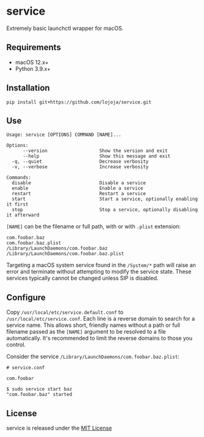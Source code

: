 service
=======

Extremely basic launchctl wrapper for macOS.


Requirements
------------

* macOS 12.x+
* Python 3.9.x+


Installation
------------

```
pip install git+https://github.com/lojoja/service.git
```


Use
---

```
Usage: service [OPTIONS] COMMAND [NAME]...

Options:
      --version                   Show the version and exit
      --help                      Show this message and exit
  -q, --quiet                     Decrease verbosity
  -v, --verbose                   Increase verbosity

Commands:
  disable                         Disable a service
  enable                          Enable a service
  restart                         Restart a service
  start                           Start a service, optionally enabling it first
  stop                            Stop a service, optionally disabling it afterward
```

`[NAME]` can be the filename or full path, with or with `.plist` extension:

```
com.foobar.baz
com.foobar.baz.plist
/Library/LaunchDaemons/com.foobar.baz
/Library/LaunchDaemons/com.foobar.baz.plist
```

Targeting a macOS system service found in the `/System/*` path will raise an error and terminate without attempting to modify the service state. These services typically cannot be changed unless SIP is disabled.


Configure
---------

Copy `/usr/local/etc/service.default.conf` to `/usr/local/etc/service.conf`. Each line is a reverse domain to search for a service name. This allows short, friendly names without a path or full filename passed as the `[NAME]` argument to be resolved to a file automatically. It's recommended to limit the reverse domains to those you control.

Consider the service `/Library/LaunchDaemons/com.foobar.baz.plist`:

```
# service.conf

com.foobar
```

```
$ sudo service start baz
"com.foobar.baz" started
```


License
-------

service is released under the [MIT License](./LICENSE)
